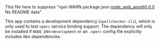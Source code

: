 This file here to suppress "npm WARN package.json node_web_app@0.0.0 No README data"

This app contains a development dependency (`spellchecker-cli`), which is only
used to test `npmrc` service binding support. The dependency will only be installed
if `NODE_ENV=development` or an `.npmrc` config file explicitly includes dev dependencies.
